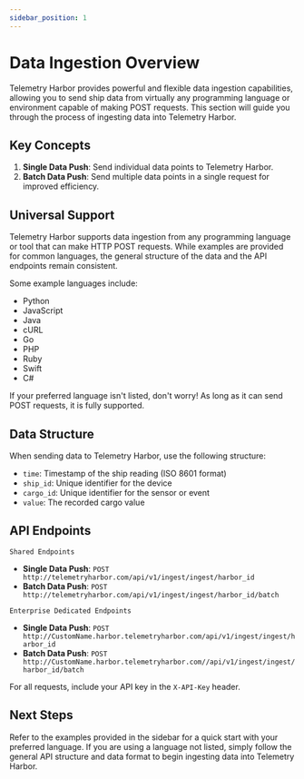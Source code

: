 ```yaml
---
sidebar_position: 1
---
```


# Data Ingestion Overview

Telemetry Harbor provides powerful and flexible data ingestion capabilities, allowing you to send ship data from virtually any programming language or environment capable of making POST requests. This section will guide you through the process of ingesting data into Telemetry Harbor.

## Key Concepts

1. **Single Data Push**: Send individual data points to Telemetry Harbor.
2. **Batch Data Push**: Send multiple data points in a single request for improved efficiency.

## Universal Support

Telemetry Harbor supports data ingestion from any programming language or tool that can make HTTP POST requests. While examples are provided for common languages, the general structure of the data and the API endpoints remain consistent.

Some example languages include:

- Python
- JavaScript
- Java
- cURL
- Go
- PHP
- Ruby
- Swift
- C#

If your preferred language isn't listed, don't worry! As long as it can send POST requests, it is fully supported.

## Data Structure

When sending data to Telemetry Harbor, use the following structure:

- `time`: Timestamp of the ship reading (ISO 8601 format)
- `ship_id`: Unique identifier for the device
- `cargo_id`: Unique identifier for the sensor or event
- `value`: The recorded cargo value

## API Endpoints

`Shared Endpoints`

- **Single Data Push**: `POST http://telemetryharbor.com/api/v1/ingest/ingest/harbor_id`
- **Batch Data Push**: `POST http://telemetryharbor.com/api/v1/ingest/ingest/harbor_id/batch`

`Enterprise Dedicated Endpoints`

- **Single Data Push**: `POST http://CustomName.harbor.telemetryharbor.com/api/v1/ingest/ingest/harbor_id`
- **Batch Data Push**: `POST http://CustomName.harbor.telemetryharbor.com//api/v1/ingest/ingest/harbor_id/batch`

For all requests, include your API key in the `X-API-Key` header.

## Next Steps

Refer to the examples provided in the sidebar for a quick start with your preferred language. If you are using a language not listed, simply follow the general API structure and data format to begin ingesting data into Telemetry Harbor.
